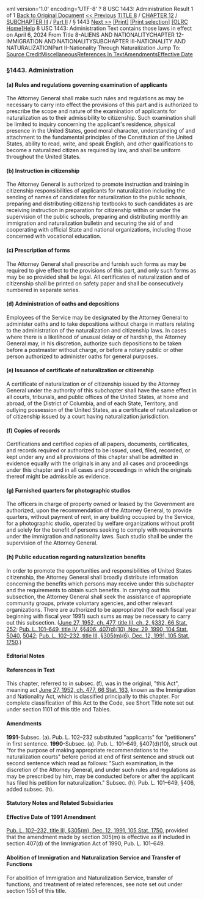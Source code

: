 xml version='1.0' encoding='UTF-8' ?
8 USC 1443: Administration
 Result 1 of 1
[Back to Original Document](/view.xhtml;jsessionid=60C4CDA6313BBC41C56CE68CCE347843)
[<< Previous](#)
 [TITLE 8](/view.xhtml;jsessionid=60C4CDA6313BBC41C56CE68CCE347843?req=granuleid%3AUSC-prelim-title8&saved=%7CZ3JhbnVsZWlkOlVTQy1wcmVsaW0tdGl0bGU4LXNlY3Rpb24xNDQz%7C%7C%7C0%7Cfalse%7Cprelim&edition=prelim) / [CHAPTER 12](/view.xhtml;jsessionid=60C4CDA6313BBC41C56CE68CCE347843?req=granuleid%3AUSC-prelim-title8-chapter12&saved=%7CZ3JhbnVsZWlkOlVTQy1wcmVsaW0tdGl0bGU4LXNlY3Rpb24xNDQz%7C%7C%7C0%7Cfalse%7Cprelim&edition=prelim) / [SUBCHAPTER III](/view.xhtml;jsessionid=60C4CDA6313BBC41C56CE68CCE347843?req=granuleid%3AUSC-prelim-title8-chapter12-subchapter3&saved=%7CZ3JhbnVsZWlkOlVTQy1wcmVsaW0tdGl0bGU4LXNlY3Rpb24xNDQz%7C%7C%7C0%7Cfalse%7Cprelim&edition=prelim) / [Part II](/view.xhtml;jsessionid=60C4CDA6313BBC41C56CE68CCE347843?req=granuleid%3AUSC-prelim-title8-chapter12-subchapter3-part2&saved=%7CZ3JhbnVsZWlkOlVTQy1wcmVsaW0tdGl0bGU4LXNlY3Rpb24xNDQz%7C%7C%7C0%7Cfalse%7Cprelim&edition=prelim) / § 1443
 [Next >>](#)
[[Print]](#)
 [[Print selection]](#)
[[OLRC Home]](/browse.xhtml;jsessionid=60C4CDA6313BBC41C56CE68CCE347843)[Help](/navHelp.xhtml;jsessionid=60C4CDA6313BBC41C56CE68CCE347843)
8 USC 1443: Administration
Text contains those laws in effect on April 6, 2024
From Title 8-ALIENS AND NATIONALITYCHAPTER 12-IMMIGRATION AND NATIONALITYSUBCHAPTER III-NATIONALITY AND NATURALIZATIONPart II-Nationality Through Naturalization
Jump To: [Source Credit](#sourcecredit)[Miscellaneous](#miscellaneous-note)[References In Text](#referenceintext-note)[Amendments](#amendment-note)[Effective Date](#effectivedate-amendment-note)
### §1443. Administration
#### (a) Rules and regulations governing examination of applicants
The Attorney General shall make such rules and regulations as may be necessary to carry into effect the provisions of this part and is authorized to prescribe the scope and nature of the examination of applicants for naturalization as to their admissibility to citizenship. Such examination shall be limited to inquiry concerning the applicant's residence, physical presence in the United States, good moral character, understanding of and attachment to the fundamental principles of the Constitution of the United States, ability to read, write, and speak English, and other qualifications to become a naturalized citizen as required by law, and shall be uniform throughout the United States.
#### (b) Instruction in citizenship
The Attorney General is authorized to promote instruction and training in citizenship responsibilities of applicants for naturalization including the sending of names of candidates for naturalization to the public schools, preparing and distributing citizenship textbooks to such candidates as are receiving instruction in preparation for citizenship within or under the supervision of the public schools, preparing and distributing monthly an immigration and naturalization bulletin and securing the aid of and cooperating with official State and national organizations, including those concerned with vocational education.
#### (c) Prescription of forms
The Attorney General shall prescribe and furnish such forms as may be required to give effect to the provisions of this part, and only such forms as may be so provided shall be legal. All certificates of naturalization and of citizenship shall be printed on safety paper and shall be consecutively numbered in separate series.
#### (d) Administration of oaths and depositions
Employees of the Service may be designated by the Attorney General to administer oaths and to take depositions without charge in matters relating to the administration of the naturalization and citizenship laws. In cases where there is a likelihood of unusual delay or of hardship, the Attorney General may, in his discretion, authorize such depositions to be taken before a postmaster without charge, or before a notary public or other person authorized to administer oaths for general purposes.
#### (e) Issuance of certificate of naturalization or citizenship
A certificate of naturalization or of citizenship issued by the Attorney General under the authority of this subchapter shall have the same effect in all courts, tribunals, and public offices of the United States, at home and abroad, of the District of Columbia, and of each State, Territory, and outlying possession of the United States, as a certificate of naturalization or of citizenship issued by a court having naturalization jurisdiction.
#### (f) Copies of records
Certifications and certified copies of all papers, documents, certificates, and records required or authorized to be issued, used, filed, recorded, or kept under any and all provisions of this chapter shall be admitted in evidence equally with the originals in any and all cases and proceedings under this chapter and in all cases and proceedings in which the originals thereof might be admissible as evidence.
#### (g) Furnished quarters for photographic studios
The officers in charge of property owned or leased by the Government are authorized, upon the recommendation of the Attorney General, to provide quarters, without payment of rent, in any building occupied by the Service, for a photographic studio, operated by welfare organizations without profit and solely for the benefit of persons seeking to comply with requirements under the immigration and nationality laws. Such studio shall be under the supervision of the Attorney General.
#### (h) Public education regarding naturalization benefits
In order to promote the opportunities and responsibilities of United States citizenship, the Attorney General shall broadly distribute information concerning the benefits which persons may receive under this subchapter and the requirements to obtain such benefits. In carrying out this subsection, the Attorney General shall seek the assistance of appropriate community groups, private voluntary agencies, and other relevant organizations. There are authorized to be appropriated (for each fiscal year beginning with fiscal year 1991) such sums as may be necessary to carry out this subsection.
([June 27, 1952, ch. 477, title III, ch. 2, §332, 66 Stat. 252](/statviewer.htm?volume=66&page=252); [Pub. L. 101–649, title IV, §§406, 407(d)(10), Nov. 29, 1990, 104 Stat. 5040](/statviewer.htm?volume=104&page=5040), [5042](/statviewer.htm?volume=104&page=5042); [Pub. L. 102–232, title III, §305(m)(6), Dec. 12, 1991, 105 Stat. 1750](/statviewer.htm?volume=105&page=1750).)
#### **Editorial Notes**
#### References in Text
This chapter, referred to in subsec. (f), was in the original, "this Act", meaning act [June 27, 1952, ch. 477, 66 Stat. 163](/statviewer.htm?volume=66&page=163), known as the Immigration and Nationality Act, which is classified principally to this chapter. For complete classification of this Act to the Code, see Short Title note set out under section 1101 of this title and Tables.
#### Amendments
**1991**-Subsec. (a). Pub. L. 102–232 substituted "applicants" for "petitioners" in first sentence.
**1990**-Subsec. (a). Pub. L. 101–649, §407(d)(10), struck out "for the purpose of making appropriate recommendations to the naturalization courts" before period at end of first sentence and struck out second sentence which read as follows: "Such examination, in the discretion of the Attorney General, and under such rules and regulations as may be prescribed by him, may be conducted before or after the applicant has filed his petition for naturalization."
Subsec. (h). Pub. L. 101–649, §406, added subsec. (h).
#### **Statutory Notes and Related Subsidiaries**
#### Effective Date of 1991 Amendment
[Pub. L. 102–232, title III, §305(m), Dec. 12, 1991, 105 Stat. 1750](/statviewer.htm?volume=105&page=1750), provided that the amendment made by section 305(m) is effective as if included in section 407(d) of the Immigration Act of 1990, Pub. L. 101–649.
#### Abolition of Immigration and Naturalization Service and Transfer of Functions
For abolition of Immigration and Naturalization Service, transfer of functions, and treatment of related references, see note set out under section 1551 of this title.
